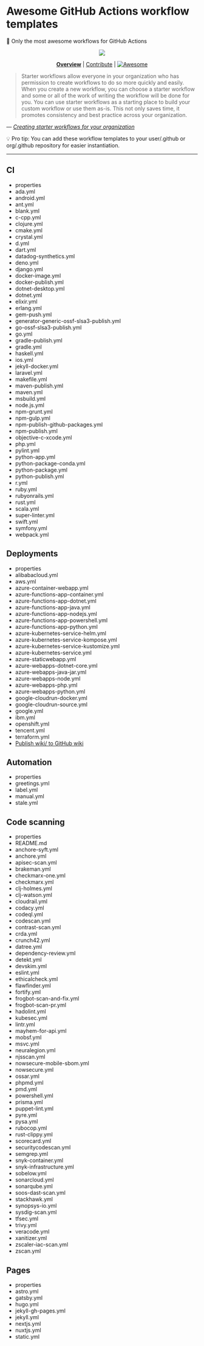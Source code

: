 # Awesome GitHub Actions workflow templates

🥇 Only the most awesome workflows for GitHub Actions

<div align="center">

![](https://user-images.githubusercontent.com/61068799/211448094-35bb872f-87ee-4989-a557-6077c3e937c5.png)

<!--prettier-ignore-->
**[Overview](https://github.com/jcbhmr/awesome-workflow-templates#readme)**
| [Contribute](https://github.com/jcbhmr/awesome-workflow-templates/blob/main/CONTRIBUTING.md)
| [<img alt="Awesome" src="https://awesome.re/badge-flat.svg" valign="bottom" />](https://awesome.re)

</div>

> Starter workflows allow everyone in your organization who has permission to
> create workflows to do so more quickly and easily. When you create a new
> workflow, you can choose a starter workflow and some or all of the work of
> writing the workflow will be done for you. You can use starter workflows as a
> starting place to build your custom workflow or use them as-is. This not only
> saves time, it promotes consistency and best practice across your
> organization.

&mdash; _[Creating starter workflows for your organization]_

💡 Pro tip: You can add these workflow templates to your user/.github or
org/.github repository for easier instantiation.

---

## CI

- properties
- ada.yml
- android.yml
- ant.yml
- blank.yml
- c-cpp.yml
- clojure.yml
- cmake.yml
- crystal.yml
- d.yml
- dart.yml
- datadog-synthetics.yml
- deno.yml
- django.yml
- docker-image.yml
- docker-publish.yml
- dotnet-desktop.yml
- dotnet.yml
- elixir.yml
- erlang.yml
- gem-push.yml
- generator-generic-ossf-slsa3-publish.yml
- go-ossf-slsa3-publish.yml
- go.yml
- gradle-publish.yml
- gradle.yml
- haskell.yml
- ios.yml
- jekyll-docker.yml
- laravel.yml
- makefile.yml
- maven-publish.yml
- maven.yml
- msbuild.yml
- node.js.yml
- npm-grunt.yml
- npm-gulp.yml
- npm-publish-github-packages.yml
- npm-publish.yml
- objective-c-xcode.yml
- php.yml
- pylint.yml
- python-app.yml
- python-package-conda.yml
- python-package.yml
- python-publish.yml
- r.yml
- ruby.yml
- rubyonrails.yml
- rust.yml
- scala.yml
- super-linter.yml
- swift.yml
- symfony.yml
- webpack.yml

## Deployments

- properties
- alibabacloud.yml
- aws.yml
- azure-container-webapp.yml
- azure-functions-app-container.yml
- azure-functions-app-dotnet.yml
- azure-functions-app-java.yml
- azure-functions-app-nodejs.yml
- azure-functions-app-powershell.yml
- azure-functions-app-python.yml
- azure-kubernetes-service-helm.yml
- azure-kubernetes-service-kompose.yml
- azure-kubernetes-service-kustomize.yml
- azure-kubernetes-service.yml
- azure-staticwebapp.yml
- azure-webapps-dotnet-core.yml
- azure-webapps-java-jar.yml
- azure-webapps-node.yml
- azure-webapps-php.yml
- azure-webapps-python.yml
- google-cloudrun-docker.yml
- google-cloudrun-source.yml
- google.yml
- ibm.yml
- openshift.yml
- tencent.yml
- terraform.yml
- [Publish wiki/ to GitHub wiki](https://github.com/jcbhmr/.github/blob/main/workflow-templates/publish-wiki-to-github-wiki.yml)

## Automation

- properties
- greetings.yml
- label.yml
- manual.yml
- stale.yml

## Code scanning

- properties
- README.md
- anchore-syft.yml
- anchore.yml
- apisec-scan.yml
- brakeman.yml
- checkmarx-one.yml
- checkmarx.yml
- clj-holmes.yml
- clj-watson.yml
- cloudrail.yml
- codacy.yml
- codeql.yml
- codescan.yml
- contrast-scan.yml
- crda.yml
- crunch42.yml
- datree.yml
- dependency-review.yml
- detekt.yml
- devskim.yml
- eslint.yml
- ethicalcheck.yml
- flawfinder.yml
- fortify.yml
- frogbot-scan-and-fix.yml
- frogbot-scan-pr.yml
- hadolint.yml
- kubesec.yml
- lintr.yml
- mayhem-for-api.yml
- mobsf.yml
- msvc.yml
- neuralegion.yml
- njsscan.yml
- nowsecure-mobile-sbom.yml
- nowsecure.yml
- ossar.yml
- phpmd.yml
- pmd.yml
- powershell.yml
- prisma.yml
- puppet-lint.yml
- pyre.yml
- pysa.yml
- rubocop.yml
- rust-clippy.yml
- scorecard.yml
- securitycodescan.yml
- semgrep.yml
- snyk-container.yml
- snyk-infrastructure.yml
- sobelow.yml
- sonarcloud.yml
- sonarqube.yml
- soos-dast-scan.yml
- stackhawk.yml
- synopsys-io.yml
- sysdig-scan.yml
- tfsec.yml
- trivy.yml
- veracode.yml
- xanitizer.yml
- zscaler-iac-scan.yml
- zscan.yml

## Pages

- properties
- astro.yml
- gatsby.yml
- hugo.yml
- jekyll-gh-pages.yml
- jekyll.yml
- nextjs.yml
- nuxtjs.yml
- static.yml

<!--
- [Publish to npm]()
- [Publish to GitHub Packages]()
- [Deploy static site]()
- [Publish features]()
-->

<!-- prettier-ignore-start -->
[creating starter workflows for your organization]: https://docs.github.com/en/actions/using-workflows/creating-starter-workflows-for-your-organization
<!-- prettier-ignore-end -->
